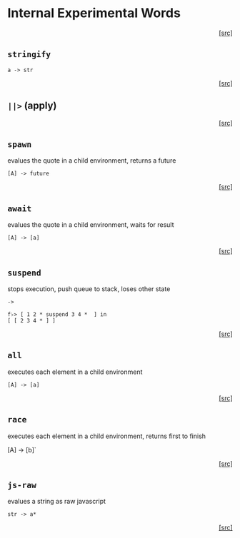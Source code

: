 # Internal Experimental Words
<div style="text-align: right"><a href="https:/github.com/Hypercubed/f-flat_node/blob/master/src/core/experimental.ts#L28">[src]</a></div>

## `stringify`

`a -> str`
<div style="text-align: right"><a href="https:/github.com/Hypercubed/f-flat_node/blob/master/src/core/experimental.ts#L35">[src]</a></div>

## `||>` (apply)
<div style="text-align: right"><a href="https:/github.com/Hypercubed/f-flat_node/blob/master/src/core/experimental.ts#L42">[src]</a></div>

## `spawn`

evalues the quote in a child environment, returns a future

`[A] -> future`
<div style="text-align: right"><a href="https:/github.com/Hypercubed/f-flat_node/blob/master/src/core/experimental.ts#L51">[src]</a></div>

## `await`

evalues the quote in a child environment, waits for result

`[A] -> [a]`
<div style="text-align: right"><a href="https:/github.com/Hypercubed/f-flat_node/blob/master/src/core/experimental.ts#L62">[src]</a></div>

## `suspend`

stops execution, push queue to stack, loses other state

`->`

```
f♭> [ 1 2 * suspend 3 4 *  ] in
[ [ 2 3 4 * ] ]
```
<div style="text-align: right"><a href="https:/github.com/Hypercubed/f-flat_node/blob/master/src/core/experimental.ts#L82">[src]</a></div>

## `all`

executes each element in a child environment

`[A] -> [a]`
<div style="text-align: right"><a href="https:/github.com/Hypercubed/f-flat_node/blob/master/src/core/experimental.ts#L93">[src]</a></div>

## `race`

executes each element in a child environment, returns first to finish

[A] -> [b]`
<div style="text-align: right"><a href="https:/github.com/Hypercubed/f-flat_node/blob/master/src/core/experimental.ts#L104">[src]</a></div>

## `js-raw`

evalues a string as raw javascript

`str -> a*`
<div style="text-align: right"><a href="https:/github.com/Hypercubed/f-flat_node/blob/master/src/core/experimental.ts#L115">[src]</a></div>
